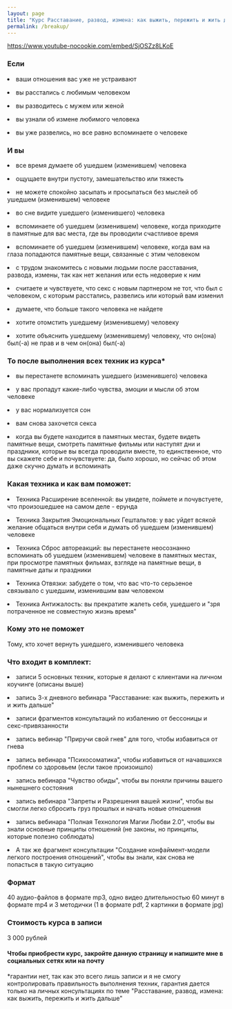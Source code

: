 ```yaml
---
layout: page
title: "Курс Расставание, развод, измена: как выжить, пережить и жить дальше"
permalink: /breakup/
---
```


https://www.youtube-nocookie.com/embed/SjOSZz8LKoE

<h3>Если</h3>
<p> <li>ваши отношения вас уже не устраивают</p>
<p> <li>вы расстались с любимым человеком</p>
<p> <li>вы разводитесь с мужем или женой</p>
<p> <li>вы узнали об измене любимого человека</p>
<p> <li>вы уже развелись, но все равно вспоминаете о человеке</p>
<h3>И вы</h3>
<p> <li>все время думаете об ушедшем (изменившем) человека</p>
<p> <li>ощущаете внутри пустоту, замешательство или тяжесть</p>
<p> <li>не можете спокойно засыпать и просыпаться без мыслей об ушедшем (изменившем) человеке</p>
<p> <li>во сне видите ушедшего (изменившего) человека</p>
<p> <li>вспоминаете об ушедшем (изменившем) человеке, когда приходите в памятные для вас места, где вы проводили счастливое время</p>
<p> <li>вспоминаете об ушедшем (изменившем) человеке, когда вам на глаза попадаются памятные вещи, связанные с этим человеком</p>
<p> <li>с трудом знакомитесь с новыми людьми после расставания, развода, измены, так как нет желания или есть недоверие к ним</p>
<p> <li>считаете и чувствуете, что секс с новым партнером не тот, что был с человеком, с которым расстались, развелись или который вам изменил</p>
<p> <li>думаете, что больше такого человека не найдете</p>
<p> <li>хотите отомстить ушедшему (изменившему) человеку</p>
<p> <li>хотите объяснить ушедшему (изменившему) человеку, что он(она) был(-а) не прав и в чем он(она) был(-а)</p>
<h3>То после выполнения всех техник из курса*</h3>
<p> <li>вы перестанете вспоминать ушедшего (изменившего) человека</p>
<p> <li>у вас пропадут какие-либо чувства, эмоции и мысли об этом человеке
<p> <li>у вас нормализуется сон</p>
<p> <li>вам снова захочется секса</p>
<p> <li>когда вы будете находится в памятных местах, будете видеть памятные вещи, смотреть памятные фильмы или наступят дни и праздники, которые вы всегда проводили вместе, то единственное, что вы скажете себе и почувствуете: да, было хорошо, но сейчас об этом даже скучно думать и вспоминать</p>
<h3>Какая техника и как вам поможет:</h3>
<p> <li>Техника Расширение вселенной: вы увидете, поймете и почувстуете, что произошедшее на самом деле - ерунда</p>
<p> <li>Техника Закрытия Эмоциональных Гештальтов: у вас уйдет всякой желание общаться внутри себя и думать об ушедшем (изменившем) человеке</p>
<p> <li>Техника Сброс автореакций: вы перестанете неосознанно вспоминать об ушедшем (изменившем) человеке в памятных местах, при просмотре памятных фильмах, взгляде на памятные вещи, в памятные даты и праздники</p>
<p> <li>Техника Отвязки: забудете о том, что вас что-то серьзеное связывало с ушедшим, изменившим вам человеком</p>
<p> <li>Техника Антижалость: вы прекратите жалеть себя, ушедшего и "зря потраченное не совместную жизнь время"</p>
<h3>Кому это не поможет</h3>
<p>Тому, кто хочет вернуть ушедшего, изменившего человека
<h3>Что входит в комплект:</h3>
<p> <li>записи 5 основных техник, которые я делают с клиентами на личном коучинге (описаны выше)</p>
<p> <li>запись 3-х дневного вебинара "Расставание: как выжить, пережить и и жить дальше"</p>
<p> <li>записи фрагментов консультаций по избалению от бессоницы и секс-привязанности</p>
<p> <li>запись вебинар "Приручи свой гнев" для того, чтобы избавиться от гнева</p>
<p> <li>запись вебинара "Психосоматика", чтобы избавиться от начавшихся проблем со здоровьем (если такое произоишло)</p>
<p> <li>запись вебинара "Чувство обиды", чтобы вы поняли причины вашего нынешнего состояния</p>
<p> <li>запись вебинара "Запреты и Разрешения вашей жизни", чтобы вы смогли легко сбросить груз прошлых и начать новые отношения</p>
<p> <li>запись вебинара "Полная Технология Магии Любви 2.0", чтобы вы знали основные принципы отношений (не законы, но принципы, которые полезно соблюдать)</p>
<p> <li>А так же фрагмент консультации "Создание конфаймент-модели легкого построения отношений", чтобы вы знали, как снова не попасться в такую ситуацию</p>
<h3>Формат</h3> <p>40 аудио-файлов в формате mp3, одно видео длительностью 60 минут в формате mp4 и 3 методички (1 в формате pdf, 2 картинки в формате jpg)</p>
<h3>Стоимость курса в записи</h3> <p>3 000 рублей</p>
<p><h4>Чтобы приобрести курс, закройте данную страницу и напишите мне в социальных сетях или на почту</h4></p>
<p>*гарантии нет, так как это всего лишь записи и я не смогу контролировать правильность выполнения техник,
гарантия дается только на личных консультациях по теме "Расставание, развод, измена: как выжить, пережить и жить дальше"</p>
